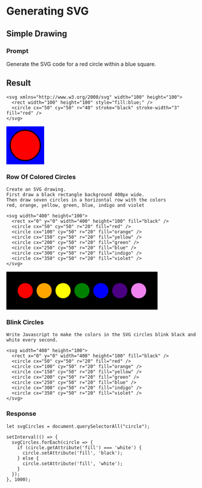 # Generating SVG

## Simple Drawing

### Prompt

Generate the SVG code for a red circle within a blue square.

## Result
```
<svg xmlns="http://www.w3.org/2000/svg" width="100" height="100">
  <rect width="100" height="100" style="fill:blue;" />
  <circle cx="50" cy="50" r="40" stroke="black" stroke-width="3" fill="red" />
</svg>
```

<svg xmlns="http://www.w3.org/2000/svg" width="100" height="100">
  <rect width="100" height="100" style="fill:blue;" />
  <circle cx="50" cy="50" r="40" stroke="black" stroke-width="3" fill="red" />
</svg>

### Row Of Colored Circles

```
Create an SVG drawing.
First draw a black rectangle background 400px wide.
Then draw seven circles in a horizontal row with the colors
red, orange, yellow, green, blue, indigo and violet
```

```
<svg width="400" height="100">
  <rect x="0" y="0" width="400" height="100" fill="black" />
  <circle cx="50" cy="50" r="20" fill="red" />
  <circle cx="100" cy="50" r="20" fill="orange" />
  <circle cx="150" cy="50" r="20" fill="yellow" />
  <circle cx="200" cy="50" r="20" fill="green" />
  <circle cx="250" cy="50" r="20" fill="blue" />
  <circle cx="300" cy="50" r="20" fill="indigo" />
  <circle cx="350" cy="50" r="20" fill="violet" />
</svg>
```

<svg width="400" height="100">
  <rect x="0" y="0" width="400" height="100" fill="black" />
  <circle cx="50" cy="50" r="20" fill="red" />
  <circle cx="100" cy="50" r="20" fill="orange" />
  <circle cx="150" cy="50" r="20" fill="yellow" />
  <circle cx="200" cy="50" r="20" fill="green" />
  <circle cx="250" cy="50" r="20" fill="blue" />
  <circle cx="300" cy="50" r="20" fill="indigo" />
  <circle cx="350" cy="50" r="20" fill="violet" />
</svg>

### Blink Circles

```
Write Javascript to make the colors in the SVG circles blink black and white every second.

<svg width="400" height="100">
  <rect x="0" y="0" width="400" height="100" fill="black" />
  <circle cx="50" cy="50" r="20" fill="red" />
  <circle cx="100" cy="50" r="20" fill="orange" />
  <circle cx="150" cy="50" r="20" fill="yellow" />
  <circle cx="200" cy="50" r="20" fill="green" />
  <circle cx="250" cy="50" r="20" fill="blue" />
  <circle cx="300" cy="50" r="20" fill="indigo" />
  <circle cx="350" cy="50" r="20" fill="violet" />
</svg>
```

### Response

```
let svgCircles = document.querySelectorAll("circle");

setInterval(() => {
  svgCircles.forEach(circle => {
    if (circle.getAttribute('fill') === 'white') {
      circle.setAttribute('fill', 'black');
    } else {
      circle.setAttribute('fill', 'white');
    }
  });
}, 1000);
```
